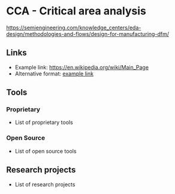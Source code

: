 # CCA - Critical area analysis
https://semiengineering.com/knowledge_centers/eda-design/methodologies-and-flows/design-for-manufacturing-dfm/


## Links
- Example link: https://en.wikipedia.org/wiki/Main_Page
- Alternative format: [example link](https://en.wikipedia.org/wiki/Main_Page)

## Tools

### Proprietary
- List of proprietary tools

### Open Source
- List of open source tools

## Research projects
- List of research projects
